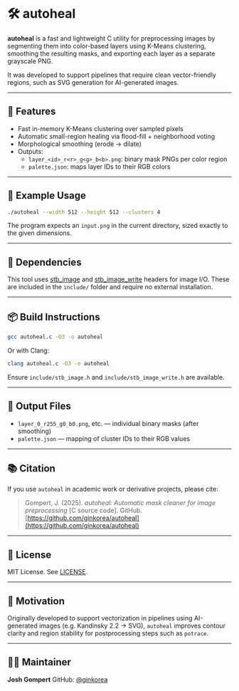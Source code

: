 # 🛠️ autoheal

**autoheal** is a fast and lightweight C utility for preprocessing images by segmenting them into color-based layers using K-Means clustering, smoothing the resulting masks, and exporting each layer as a separate grayscale PNG.

It was developed to support pipelines that require clean vector-friendly regions, such as SVG generation for AI-generated images.

---

## 🚀 Features

- Fast in-memory K-Means clustering over sampled pixels
- Automatic small-region healing via flood-fill + neighborhood voting
- Morphological smoothing (erode → dilate)
- Outputs:
  - `layer_<id>_r<r>_g<g>_b<b>.png`: binary mask PNGs per color region
  - `palette.json`: maps layer IDs to their RGB colors

---

## 🧪 Example Usage

```bash
./autoheal --width 512 --height 512 --clusters 4
````

The program expects an `input.png` in the current directory, sized exactly to the given dimensions.

---

## 🧰 Dependencies

This tool uses [stb\_image](https://github.com/nothings/stb) and [stb\_image\_write](https://github.com/nothings/stb) headers for image I/O. These are included in the `include/` folder and require no external installation.

---

## 📦 Build Instructions

```bash
gcc autoheal.c -O3 -o autoheal
```

Or with Clang:

```bash
clang autoheal.c -O3 -o autoheal
```

Ensure `include/stb_image.h` and `include/stb_image_write.h` are available.

---

## 📁 Output Files

* `layer_0_r255_g0_b0.png`, etc. — individual binary masks (after smoothing)
* `palette.json` — mapping of cluster IDs to their RGB values

---

## 📚 Citation

If you use `autoheal` in academic work or derivative projects, please cite:

> Gompert, J. (2025). *autoheal: Automatic mask cleaner for image preprocessing* \[C source code]. GitHub. [https://github.com/ginkorea/autoheal](https://github.com/ginkorea/autoheal)

---

## 📝 License

MIT License. See [LICENSE](./LICENSE).

---

## 🧠 Motivation

Originally developed to support vectorization in pipelines using AI-generated images (e.g. Kandinsky 2.2 → SVG), `autoheal` improves contour clarity and region stability for postprocessing steps such as `potrace`.

---

## 🙋‍♂️ Maintainer

**Josh Gompert**
GitHub: [@ginkorea](https://github.com/ginkorea)


